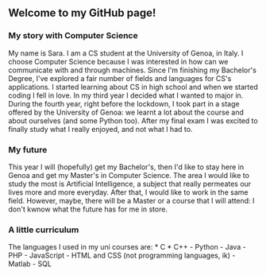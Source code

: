 <h2>Welcome to my GitHub page!</h2>
<h3>My story with Computer Science</h3>
My name is Sara. I am a CS student at the University of Genoa, in Italy. 
I choose Computer Science because I was interested in how can we communicate with and through machines. Since I'm finishing my Bachelor's Degree, I've explored a fair number of fields and languages for CS's applications.
I started learning about CS in high school and when we started coding I fell in love. In my third year I decided what I wanted to major in. During the fourth year, right before the lockdown, I took part in a stage offered by the University of Genoa: we learnt a lot about the course and about ourselves (and some Python too). After my final exam I was excited to finally study what I really enjoyed, and not what I had to.
<h3>My future</h3>
This year I will (hopefully) get my Bachelor's, then I'd like to stay here in Genoa and get my Master's in Computer Science. The area I would like to study the most is Artificial Intelligence, a subject that really permeates our lives more and more everyday. After that, I would like to work in the same field. However, maybe, there will be a Master or a course that I will attend: I don't kwnow what the future has for me in store.
<h3>A little curriculum</h3>
The languages I used in my uni courses are:
* C 
* C++ 
- Python 
- Java 
- PHP 
- JavaScript 
- HTML and CSS (not programming languages, ik) 
- Matlab 
- SQL 
